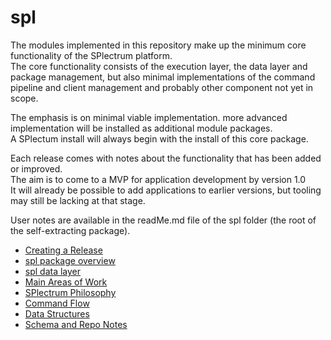 # spl

The modules implemented in this repository make up the minimum core functionality of the SPlectrum platform.  
The core functionality consists of the execution layer, the data layer and package management,
but also minimal implementations of the command pipeline and client management and probably other component not yet in scope.  

The emphasis is on minimal viable implementation. more advanced implementation will be installed as additional module packages.  
A SPlectum install will always begin with the install of this core package.

Each release comes with notes about the functionality that has been added or improved.  
The aim is to come to a MVP for application development by version 1.0  
It will already be possible to add applications to earlier versions, but tooling may still be lacking at that stage.

User notes are available in the readMe.md file of the spl folder (the root of the self-extracting package).

 - [Creating a Release](./docs/creating-a-release.md)
 - [spl package overview](./docs/spl-package-overview.md)
 - [spl data layer](./docs/spl-data-layer.md)
 - [Main Areas of Work](./docs/main-areas-of-work.md)
 - [SPlectrum Philosophy](./docs/spl-node-philosophy.md)
 - [Command Flow](./docs/command-flow.md)
 - [Data Structures](./docs/data-structures.md)
 - [Schema and Repo Notes](./docs/schema-and-repo-notes.md)

